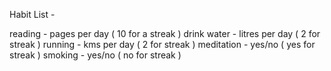 Habit List - 

reading - pages per day ( 10 for a streak )
drink water - litres per day ( 2 for streak )
running - kms per day ( 2 for streak )
meditation - yes/no ( yes for streak )
smoking - yes/no ( no for streak )